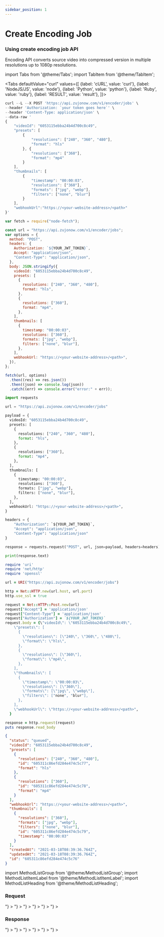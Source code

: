 ```yaml
---
sidebar_position: 1
---
```


# Create Encoding Job

### Using create encoding job API

Encoding API converts source video into compressed version in multiple resolutions up to 1080p resolutions.

import Tabs from '@theme/Tabs';
import TabItem from '@theme/TabItem';

<Tabs
defaultValue="curl"
values={[
{label: 'cURL', value: 'curl'},
{label: 'NodeJS/JS', value: 'node'},
{label: 'Python', value: 'python'},
{label: 'Ruby', value: 'ruby'},
{label: 'RESULT', value: 'result'},
]}>
<TabItem value="curl">

```js
curl --L --X POST 'https://api.zujonow.com/v1/encoder/jobs' \
--header 'Authorization: `your token goes here`' \
--header 'Content-Type: application/json' \
--data-raw '
{
    "videoId": "6053115ebba24b4d700c8c49",
    "presets": [
        {
            "resolutions": ["240", "360", "480"],
            "format": "hls"
        }, {
            "resolutions": ["360"],
            "format": "mp4"
        }
    ],
    "thumbnails": [
        {
            "timestamp": "00:00:03",
            "resolutions": ["360"],
            "formats": ["jpg", "webp"],
            "filters": ["none", "blur"]
        }
    ],
    "webhookUrl":"https://<your-website-address>/<path>"
}'
```

</TabItem>
<TabItem value="node">

```js
var fetch = require("node-fetch");

const url = "https://api.zujonow.com/v1/encoder/jobs";
var options = {
  method: "POST",
  headers: {
    Authorization: `${YOUR_JWT_TOKEN}`,
    Accept: "application/json",
    "Content-Type": "application/json",
  },
  body: JSON.stringify({
    videoId: "6053115ebba24b4d700c8c49",
    presets: [
      {
        resolutions: ["240", "360", "480"],
        format: "hls",
      },
      {
        resolutions: ["360"],
        format: "mp4",
      },
    ],
    thumbnails: [
      {
        timestamp: "00:00:03",
        resolutions: ["360"],
        formats: ["jpg", "webp"],
        filters: ["none", "blur"],
      },
    ],
    webhookUrl: "https://<your-website-address>/<path>",
  }),
};

fetch(url, options)
  .then((res) => res.json())
  .then((json) => console.log(json))
  .catch((err) => console.error("error:" + err));
```

</TabItem>
<TabItem value="python">

```python
import requests

url = "https://api.zujonow.com/v1/encoder/jobs"

payload = {
  videoId: "6053115ebba24b4d700c8c49",
  presets: [
    {
      resolutions: ["240", "360", "480"],
      format: "hls",
    },
    {
      resolutions: ["360"],
      format: "mp4",
    },
  ],
  thumbnails: [
    {
      timestamp: "00:00:03",
      resolutions: ["360"],
      formats: ["jpg", "webp"],
      filters: ["none", "blur"],
    },
  ],
  webhookUrl: "https://<your-website-address>/<path>",
}

headers = {
    "Authorization": `${YOUR_JWT_TOKEN}`,
    "Accept": "application/json",
    "Content-Type": "application/json"
}

response = requests.request("POST", url, json=payload, headers=headers)

print(response.text)
```

</TabItem>
<TabItem value="ruby">

```ruby
require 'uri'
require 'net/http'
require 'openssl'

url = URI("https://api.zujonow.com/v1/encoder/jobs")

http = Net::HTTP.new(url.host, url.port)
http.use_ssl = true

request = Net::HTTP::Post.new(url)
request["Accept"] = 'application/json'
request["Content-Type"] = 'application/json'
request["Authorization"] = `${YOUR_JWT_TOKEN}`
request.body = {\"videoId\": \"6053115ebba24b4d700c8c49\",
    \"presets\": [
      {
        \"resolutions\": [\"240\", \"360\", \"480\"],
        \"format\": \"hls\",
      },
      {
        \"resolutions\": [\"360\"],
        \"format\": \"mp4\",
      },
    ],
    \"thumbnails\": [
      {
        \"timestamp\": \"00:00:03\",
        \"resolutions\": [\"360\"],
        \"formats\": [\"jpg\", \"webp\"],
        \"filters\": ["none", "blur"],
      },
    ],
    \"webhookUrl\": \"https://<your-website-address>/<path>",
  }

response = http.request(request)
puts response.read_body
```

</TabItem>
<TabItem value="result" >

```json
{
  "status": "queued",
  "videoId": "6053115ebba24b4d700c8c49",
  "presets": [
    {
      "resolutions": ["240", "360", "480"],
      "id": "605311c86efd284e474c5c77",
      "format": "hls"
    },
    {
      "resolutions": ["360"],
      "id": "605311c86efd284e474c5c78",
      "format": "mp4"
    }
  ],
  "webhookUrl": "https://<your-website-address>/<path>",
  "thumbnails": [
    {
      "resolutions": ["360"],
      "formats": ["jpg", "webp"],
      "filters": ["none", "blur"],
      "id": "605311c86efd284e474c5c79",
      "timestamp": "00:00:03"
    }
  ],
  "createdAt": "2021-03-18T08:39:36.764Z",
  "updatedAt": "2021-03-18T08:39:36.764Z",
  "id": "605311c86efd284e474c5c76"
}
```

</TabItem>
</Tabs>

import MethodListGroup from '@theme/MethodListGroup';
import MethodListItemLabel from '@theme/MethodListItemLabel';
import MethodListHeading from '@theme/MethodListHeading';

### Request

<MethodListGroup>
  <MethodListItemLabel name="__request" option={"required"} type={"object"} >
    <MethodListGroup>
      <MethodListHeading heading="Properties" />
      <MethodListItemLabel name="videoId" option={"required"}  type={"string"} />
      <MethodListItemLabel name="presets" option={"required"} type={"Array<object>"} >
        <MethodListItemLabel name="resolutions" option={"required"} description={"Possible values are 240, 360, 720, 1080 and 4k"}  type={"Array<string>"}  >
          </MethodListItemLabel>
        <MethodListItemLabel name="format" option={"required"} description={"Possible values are hls and mp4"}  type={"string"} />
      </MethodListItemLabel>
      <MethodListItemLabel name="thumbnails" option={"optional"} type={"Array<object>"} >
        <MethodListGroup>
          <MethodListItemLabel name="timestamp" option={"required if thumbnails"}  description={"Timestamp format would be 'HH:MM:SS' i.e. '00:00:03'"}  type={"string"} />
          <MethodListItemLabel name="resolutions"  option={"required if thumbnails"}description={"Possible values are '240', '360', '720', '1080' and '4K'"}  type={"Array<string>"}  >
          </MethodListItemLabel>
          <MethodListItemLabel name="formats" option={"required if thumbnails"} description={"Possible values are 'jpg' and 'webp'"}  type={"Array<string>"}  >
          </MethodListItemLabel>
          <MethodListItemLabel name="filters" option={"optional"} description={"Possible values are 'none' and 'blue'"}  type={"Array<string>"}  >
          </MethodListItemLabel>
        </MethodListGroup>
      </MethodListItemLabel>
      <MethodListItemLabel name="webhookUrl" option={"required"}  type={"string"} /> 
      <MethodListItemLabel name="userData" option={"required"}  type={"object"} />
    </MethodListGroup>
  </MethodListItemLabel>
</MethodListGroup>

### Response

<MethodListGroup>
  <MethodListItemLabel name="__response"  type={"object"} >
    <MethodListGroup>
      <MethodListHeading heading="Response" />
      <MethodListItemLabel name="status"  type={"string"} />
      <MethodListItemLabel name="videoId"  type={"string"} />
      <MethodListItemLabel name="presets" type={"Array<object>"} >
        <MethodListGroup>
          <MethodListItemLabel name="resolutions" description={"Possible values are 240, 360, 720, 1080 and 4k"}  type={"Array<string>"}  >
          </MethodListItemLabel>
          <MethodListItemLabel name="format" description={"Possible values are hls and mp4"}  type={"string"} />
        </MethodListGroup>
      </MethodListItemLabel>
      <MethodListItemLabel name="thumbnails"  type={"Array<object>"} >
        <MethodListGroup>
          <MethodListItemLabel name="timestamp" type={"string"} />
          <MethodListItemLabel name="resolutions" type={"Array<string>"}  >
          </MethodListItemLabel>
          <MethodListItemLabel name="formats" type={"Array<string>"}  >
          </MethodListItemLabel>
          <MethodListItemLabel name="filters" type={"Array<string>"}  >
          </MethodListItemLabel>
        </MethodListGroup>
      </MethodListItemLabel>
      <MethodListItemLabel name="webhookUrl" type={"string"} />
    </MethodListGroup>
  </MethodListItemLabel>
</MethodListGroup>
